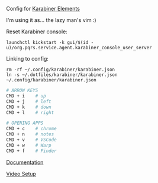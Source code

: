 Config for [Karabiner Elements](https://karabiner-elements.pqrs.org/)

I'm using it as... the lazy man's vim :)

Reset Karabiner console:

```
launchctl kickstart -k gui/$(id -u)/org.pqrs.service.agent.karabiner_console_user_server
```

Linking to config:

```
rm -rf ~/.config/karabiner/karabiner.json
ln -s ~/.dotfiles/karabiner/karabiner.json ~/.config/karabiner/karabiner.json
```

```bash
# ARROW KEYS
CMD + i    # up
CMD + j    # left
CMD + k    # down
CMD + l    # right

# OPENING APPS
CMD + c    # chrome
CMD + n    # notes
CMD + v    # VSCode
CMD + w    # Warp
CMD + f    # Finder
```

[Documentation](https://karabiner-elements.pqrs.org/docs/)

[Video Setup](https://www.youtube.com/watch?v=j4b_uQX3Vu0)
